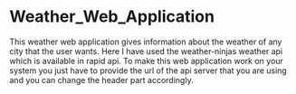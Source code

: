# Weather_Web_Application
This weather web application gives information about the weather of any city that the user wants. Here I have used the weather-ninjas weather api which is available in rapid api. To make this web application work on your system you just have to provide the url of the api server that you are using and you can change the header part accordingly.
